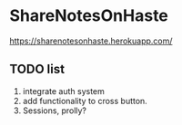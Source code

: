 # ShareNotesOnHaste

https://sharenotesonhaste.herokuapp.com/

## TODO list

1. integrate auth system
2. add functionality to cross button.
3. Sessions, prolly?